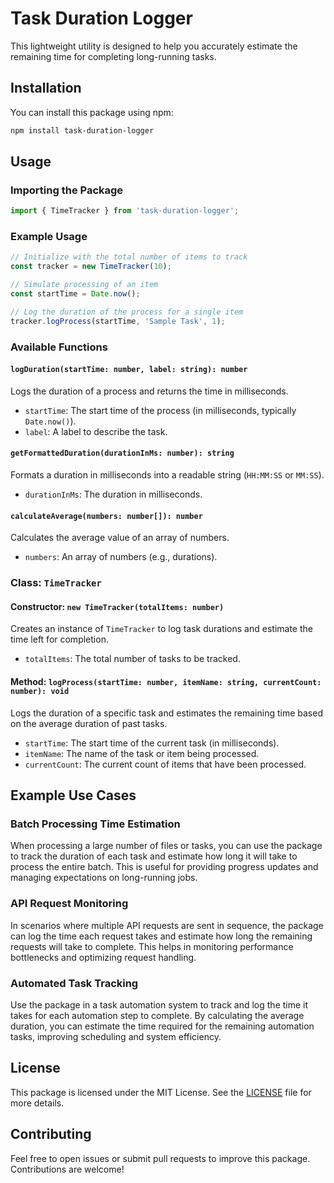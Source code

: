 # Task Duration Logger

This lightweight utility is designed to help you accurately estimate the remaining time for completing long-running tasks.

## Installation

You can install this package using npm:

```bash
npm install task-duration-logger
```

## Usage

### Importing the Package

```typescript
import { TimeTracker } from 'task-duration-logger';
```

### Example Usage

```typescript
// Initialize with the total number of items to track
const tracker = new TimeTracker(10);

// Simulate processing of an item
const startTime = Date.now();

// Log the duration of the process for a single item
tracker.logProcess(startTime, 'Sample Task', 1);
```

### Available Functions

#### `logDuration(startTime: number, label: string): number`

Logs the duration of a process and returns the time in milliseconds.

- `startTime`: The start time of the process (in milliseconds, typically `Date.now()`).
- `label`: A label to describe the task.

#### `getFormattedDuration(durationInMs: number): string`

Formats a duration in milliseconds into a readable string (`HH:MM:SS` or `MM:SS`).

- `durationInMs`: The duration in milliseconds.

#### `calculateAverage(numbers: number[]): number`

Calculates the average value of an array of numbers.

- `numbers`: An array of numbers (e.g., durations).

### Class: `TimeTracker`

#### Constructor: `new TimeTracker(totalItems: number)`

Creates an instance of `TimeTracker` to log task durations and estimate the time left for completion.

- `totalItems`: The total number of tasks to be tracked.

#### Method: `logProcess(startTime: number, itemName: string, currentCount: number): void`

Logs the duration of a specific task and estimates the remaining time based on the average duration of past tasks.

- `startTime`: The start time of the current task (in milliseconds).
- `itemName`: The name of the task or item being processed.
- `currentCount`: The current count of items that have been processed.

## Example Use Cases

### Batch Processing Time Estimation
When processing a large number of files or tasks, you can use the package to track the duration of each task and estimate how long it will take to process the entire batch. This is useful for providing progress updates and managing expectations on long-running jobs.
### API Request Monitoring
In scenarios where multiple API requests are sent in sequence, the package can log the time each request takes and estimate how long the remaining requests will take to complete. This helps in monitoring performance bottlenecks and optimizing request handling.
### Automated Task Tracking 
Use the package in a task automation system to track and log the time it takes for each automation step to complete. By calculating the average duration, you can estimate the time required for the remaining automation tasks, improving scheduling and system efficiency.

## License

This package is licensed under the MIT License. See the [LICENSE](./LICENSE) file for more details.

## Contributing

Feel free to open issues or submit pull requests to improve this package. Contributions are welcome!
